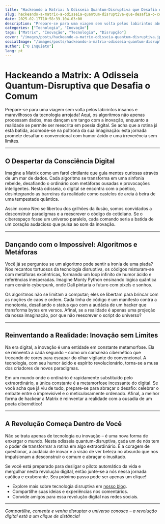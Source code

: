 ```yaml
---
title: "Hackeando a Matrix: A Odisseia Quantum-Disruptiva que Desafia o Comum"
slug: hackeando-a-matrix-a-odisseia-quantum-disruptiva-que-desafia-o-comum
date: 2025-02-17T10:58:39.104-03:00
description: "Prepare-se para uma viagem sem volta pelos labirintos absurdos da tecnologia arrojada, onde a inovação é rebelde e a realidade se reinventa com humor ácido e irreverência."
categories: ["Tecnologia", "Inovação"]
tags: ["Matrix", "Inovação", "Tecnologia", "Disrupção"]
cover: "/images/posts/hackeando-a-matrix-odisseia-quantum-disruptiva.jpg"
socialImage: "/images/posts/hackeando-a-matrix-odisseia-quantum-disruptiva.jpg"
author: ["O Inquieto"]
lang: pt
---
```


# Hackeando a Matrix: A Odisseia Quantum-Disruptiva que Desafia o Comum

Prepare-se para uma viagem sem volta pelos labirintos insanos e maravilhosos da tecnologia arrojada! Aqui, os algoritmos não apenas processam dados, mas dançam um tango com a inovação, enquanto a realidade se permite ser reescrita em poesia digital. Se acha que a rotina já está batida, acomode-se na poltrona da sua imaginação: esta jornada promete desafiar o convencional com humor ácido e uma irreverência sem limites.

---

## O Despertar da Consciência Digital

Imagine a Matrix como um farol cintilante que guia mentes curiosas através de um mar de dados. Cada algoritmo se transforma em uma sinfonia rebelde, desafiando o ordinário com metáforas ousadas e provocações inteligentes. Nesta odisseia, o digital se encontra com o poético, desintegrando as barreiras da realidade como castelos de areia à beira de uma tempestade quântica.

Assim como Neo se libertou dos grilhões da ilusão, somos convidados a desconstruir paradigmas e a reescrever o código do cotidiano. Se o ciberespaço fosse um universo paralelo, cada comando seria a batida de um coração audacioso que pulsa ao som da inovação.  

---

## Dançando com o Impossível: Algoritmos e Metáforas

Você já se perguntou se um algoritmo pode sentir a ironia de uma piada? Nos recantos tortuosos da tecnologia disruptiva, os códigos misturam-se com metáforas excêntricas, formando um loop infinito de humor ácido e referências inesperadas. Imagine Monty Python ensinando lógica quântica num cenário cyberpunk, onde Dalí pintaria o futuro com pixels e sonhos.

Os algoritmos não se limitam a computar; eles se libertam para brincar com as noções de caos e ordem. Cada linha de código é um manifesto contra a monotonia, desafiando o status quo com a audácia de um hacker que transforma bytes em versos. Afinal, se a realidade é apenas uma projeção da nossa imaginação, por que não reescrever o script do universo?

---

## Reinventando a Realidade: Inovação sem Limites

Na era digital, a inovação é uma entidade em constante metamorfose. Ela se reinventa a cada segundo – como um camaleão cibernético que trocando de cores para escapar do olhar vigilante do convencional. A tecnologia, com seu humor ácido e espírito revolucionário, torna-se a musa dos criadores de novos paradigmas.

Em um mundo onde o ordinário é rapidamente substituído pelo extraordinário, a única constante é a metamorfose incessante do digital. Se você acha que já viu de tudo, prepare-se para abraçar o desafio: celebrar o embate entre o imprevisível e o meticulosamente ordenado. Afinal, a melhor forma de hackear a Matrix é reinventar a realidade com a ousadia de um poeta cibernético!

---

## A Revolução Começa Dentro de Você

Não se trata apenas de tecnologia ou inovação – é uma nova forma de enxergar o mundo. Nesta odisseia quantum-disruptiva, cada um de nós tem o poder de transformar a rotina em algo extraordinário. É a coragem de questionar, a audácia de inovar e a visão de ver beleza no absurdo que nos impulsionam a desconstruir o comum e abraçar o inusitado.

Se você está preparado para desligar o piloto automático da vida e mergulhar nesta revolução digital, então junte-se a nós nessa jornada caótica e exuberante. Seu próximo passo pode ser apenas um clique!  

- Explore mais sobre tecnologia disruptiva em [nosso blog](#).
- Compartilhe suas ideias e experiências nos comentários.
- Convide amigos para essa revolução digital nas redes sociais.

---

*Compartilhe, comente e venha disruptar o universo conosco – a revolução digital está a um clique de distância!*